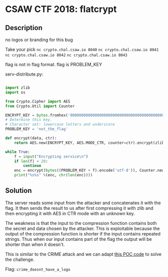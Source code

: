 CSAW CTF 2018: flatcrypt
========================

## Description 

no logos or branding for this bug

Take your pick `nc crypto.chal.csaw.io 8040` `nc crypto.chal.csaw.io 8041` `nc crypto.chal.csaw.io 8042` `nc crypto.chal.csaw.io 8043`

flag is not in flag format. flag is PROBLEM_KEY

serv-distribute.py:

```py

import zlib
import os

from Crypto.Cipher import AES
from Crypto.Util import Counter

ENCRYPT_KEY = bytes.fromhex('0000000000000000000000000000000000000000000000000000000000000000')
# Determine this key.
# Character set: lowercase letters and underscore
PROBLEM_KEY = 'not_the_flag'

def encrypt(data, ctr):
    return AES.new(ENCRYPT_KEY, AES.MODE_CTR, counter=ctr).encrypt(zlib.compress(data))

while True:
    f = input("Encrypting service\n")
    if len(f) < 20:
        continue
    enc = encrypt(bytes((PROBLEM_KEY + f).encode('utf-8')), Counter.new(64, prefix=os.urandom(8)))
    print("%s%s" %(enc, chr(len(enc))))
```

## Solution

The server reads some input from the attacker and concatenates it with the flag.
It then sends the result to us after first compressing it with zlib and then
encrypting it with AES in CTR mode with an unknown key.

The weakness is that the input to the compression function contains both the
secret and data chosen by the attacker. This is exploitable because the output
of the compression function is shorter if the input contains repeated strings.
Thus when our input contains part of the flag the output will be shorter than
when it doesn't.

This is similar to the CRIME attack and we can adapt [this POC
code](https://github.com/mpgn/CRIME-poc/blob/master/CRIME-rc4-poc.py) to solve
the challenge.

Flag: `crime_doesnt_have_a_logo`
